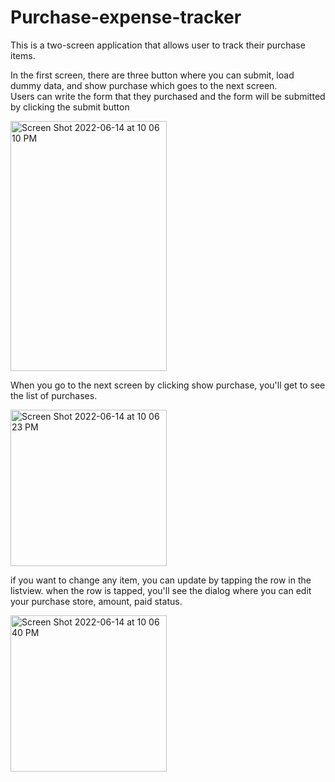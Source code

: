 # Purchase-expense-tracker

This is a two-screen application that allows user to track their purchase items.

In the first screen, there are three button where you can submit, load dummy data, and show purchase which goes to the next screen.\
Users can write the form that they purchased and the form will be submitted by clicking the submit button

<img width="250" height="400" alt="Screen Shot 2022-06-14 at 10 06 10 PM" src="https://user-images.githubusercontent.com/43290846/173882990-a9cc7be2-760a-4f46-b455-bc733f0d81c8.png">

When you go to the next screen by clicking show purchase, you'll get to see the list of purchases.

<img width="250" alt="Screen Shot 2022-06-14 at 10 06 23 PM" src="https://user-images.githubusercontent.com/43290846/173883023-debabfd1-3aef-421f-845a-490e3cab03b4.png">

if you want to change any item, you can update by tapping the row in the listview. when the row is tapped, you'll see the dialog where you can edit your purchase store, amount, paid status.

<img width="250" alt="Screen Shot 2022-06-14 at 10 06 40 PM" src="https://user-images.githubusercontent.com/43290846/173883034-65f709de-e5be-4d80-862c-cebb20e4a04e.png">
